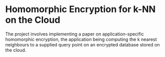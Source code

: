 # Homomorphic Encryption for k-NN on the Cloud

The project involves implementing a paper on application-specific homomorphic encryption, the application being computing the k nearest neighbours to a supplied query point on an encrypted database stored on the cloud.
